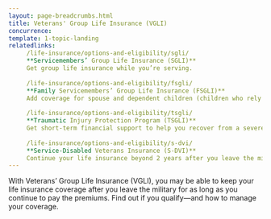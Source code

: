 ```yaml
---
layout: page-breadcrumbs.html
title: Veterans' Group Life Insurance (VGLI)
concurrence: 
template: 1-topic-landing
relatedlinks:
     /life-insurance/options-and-eligibility/sgli/
     **Servicemembers’ Group Life Insurance (SGLI)**
     Get group life insurance while you’re serving.
    
     /life-insurance/options-and-eligibility/fsgli/
     **Family Servicemembers’ Group Life Insurance (FSGLI)**
     Add coverage for spouse and dependent children (children who rely on you for financial support).
     
     /life-insurance/options-and-eligibility/tsgli/
     **Traumatic Injury Protection Program (TSGLI)**
     Get short-term financial support to help you recover from a severe injury. 
     
     /life-insurance/options-and-eligibility/s-dvi/
     **Service-Disabled Veterans Insurance (S-DVI)**
     Continue your life insurance beyond 2 years after you leave the military if you have a service-connected disability (a disability     that started or got worse during your service).
---
```


<div class="va-introtext">With Veterans’ Group Life Insurance (VGLI), you may be able to keep your life insurance coverage after you leave the military for as long as you continue to pay the premiums. Find out if you qualify—and how to manage your coverage.</div> 
